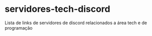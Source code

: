 # servidores-tech-discord
Lista de links de servidores de discord relacionados a área tech e de programação
